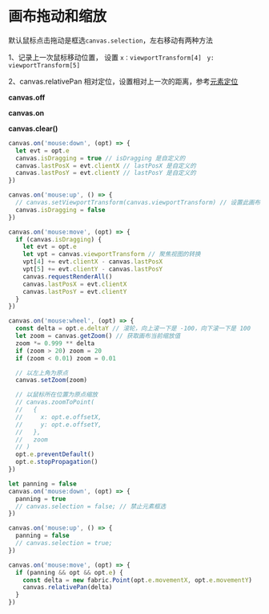 # 画布拖动和缩放

默认鼠标点击拖动是框选`canvas.selection`，左右移动有两种方法

1、记录上一次鼠标移动位置， 设置 `x：viewportTransform[4]` ` y: viewportTransform[5]`

2、canvas.relativePan 相对定位，设置相对上一次的距离，参考[元素定位](/web-page/fabric/元素操作/元素定位)

**canvas.off**

**canvas.on**

**canvas.clear()**


```js
canvas.on('mouse:down', (opt) => {
  let evt = opt.e
  canvas.isDragging = true // isDragging 是自定义的
  canvas.lastPosX = evt.clientX // lastPosX 是自定义的
  canvas.lastPosY = evt.clientY // lastPosY 是自定义的
})

canvas.on('mouse:up', () => {
  // canvas.setViewportTransform(canvas.viewportTransform) // 设置此画布实例的视口转换
  canvas.isDragging = false
})

canvas.on('mouse:move', (opt) => {
  if (canvas.isDragging) {
    let evt = opt.e
    let vpt = canvas.viewportTransform // 聚焦视图的转换
    vpt[4] += evt.clientX - canvas.lastPosX
    vpt[5] += evt.clientY - canvas.lastPosY
    canvas.requestRenderAll()
    canvas.lastPosX = evt.clientX
    canvas.lastPosY = evt.clientY
  }
})

canvas.on('mouse:wheel', (opt) => {
  const delta = opt.e.deltaY // 滚轮，向上滚一下是 -100，向下滚一下是 100
  let zoom = canvas.getZoom() // 获取画布当前缩放值
  zoom *= 0.999 ** delta
  if (zoom > 20) zoom = 20
  if (zoom < 0.01) zoom = 0.01

  // 以左上角为原点
  canvas.setZoom(zoom)

  // 以鼠标所在位置为原点缩放
  // canvas.zoomToPoint(
  //   {
  //     x: opt.e.offsetX,
  //     y: opt.e.offsetY,
  //   },
  //   zoom
  // )
  opt.e.preventDefault()
  opt.e.stopPropagation()
})
```

```js
let panning = false
canvas.on('mouse:down', (opt) => {
  panning = true
  // canvas.selection = false; // 禁止元素框选
})

canvas.on('mouse:up', () => {
  panning = false
  // canvas.selection = true;
})

canvas.on('mouse:move', (opt) => {
  if (panning && opt && opt.e) {
    const delta = new fabric.Point(opt.e.movementX, opt.e.movementY)
    canvas.relativePan(delta)
  }
})
```
